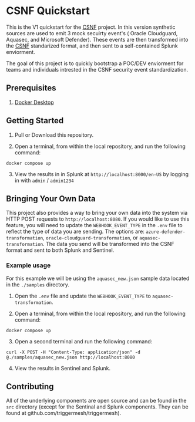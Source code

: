 # CSNF Quickstart

This is the V1 quickstart for the [CSNF](https://github.com/onug/CSNF) project. In this version synthetic sources are used to emit 3 mock secuirty event's ( Oracle Cloudguard, Aquasec, and Microsoft Defender). These events are then transformed into the [CSNF](https://github.com/onug/CSNF) standarized format, and then sent to a self-contained Splunk enviorment.

The goal of this project is to quickly bootstrap a POC/DEV enviorment for teams and individuals intrested in the CSNF security event standardization.


## Prerequisites

  1. [Docker Desktop](https://www.docker.com/products/docker-desktop)

## Getting Started

  1. Pull or Download this repository.

  2. Open a terminal, from within the local repository, and run the following command:

  ```
  docker compose up
  ```

  3. View the results in in Splunk at `http://localhost:8000/en-US` by logging in with `admin` / `admin1234`


## Bringing Your Own Data

  This project also provides a way to bring your own data into the system via HTTP POST requests to `http://localhost:8080`. If you would like to use this feature, you will need to update the `WEBHOOK_EVENT_TYPE` in the `.env` file to reflect the type of data you are sending. The options are: `azure-defender-transformation`, `oracle-cloudguard-transformation`, or `aquasec-transformation`. The data you send will be transformed into the CSNF format and sent to both Splunk and Sentinel.

### Example usage

  For this example we will be using the `aquasec_new.json` sample data located in the `./samples` directory.

  1. Open the `.env` file and update the `WEBHOOK_EVENT_TYPE` to `aquasec-transformation`.

  2. Open a terminal, from within the local repository, and run the following command:

  ```
  docker compose up
  ```

  3. Open a second terminal and run the following command:
  ```
  curl -X POST -H "Content-Type: application/json" -d @./samples/aquasec_new.json http://localhost:8080
  ```

  4. View the results in Sentinel and Splunk.

## Contributing

  All of the underlying components are open source and can be found in the `src` directory (except for the Sentinal and Splunk components. They can be found at github.com/triggermesh/triggermesh).

